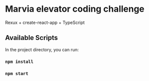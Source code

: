 # Marvia elevator coding challenge

Rexux + create-react-app + TypeScript

## Available Scripts

In the project directory, you can run:

### `npm install`

### `npm start`
